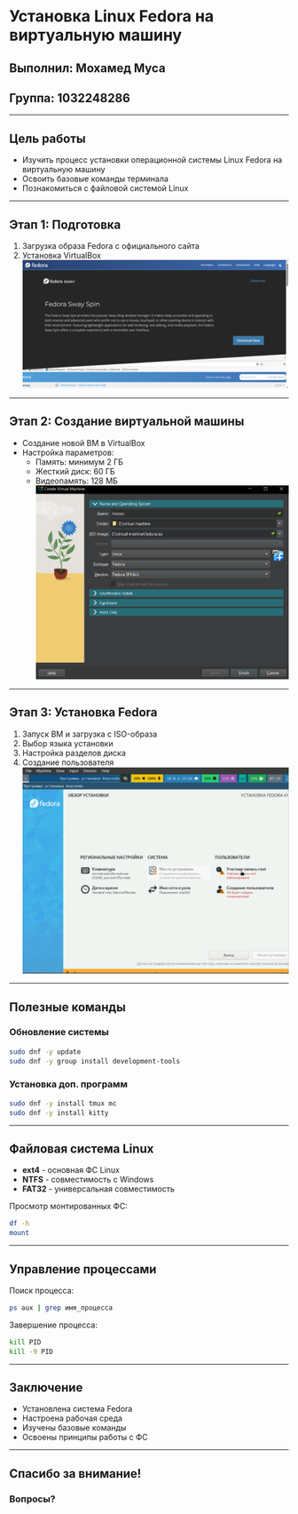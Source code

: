 # Установка Linux Fedora на виртуальную машину
## Выполнил: Мохамед Муса
## Группа: 1032248286

---

## Цель работы
- Изучить процесс установки операционной системы Linux Fedora на виртуальную машину
- Освоить базовые команды терминала
- Познакомиться с файловой системой Linux

---

## Этап 1: Подготовка
1. Загрузка образа Fedora с официального сайта
2. Установка VirtualBox
![fedora-link](fedora-link.png)

---

## Этап 2: Создание виртуальной машины
- Создание новой ВМ в VirtualBox
- Настройка параметров:
  - Память: минимум 2 ГБ
  - Жесткий диск: 60 ГБ
  - Видеопамять: 128 МБ
![settings](image-1.png)

---

## Этап 3: Установка Fedora
1. Запуск ВМ и загрузка с ISO-образа
2. Выбор языка установки
3. Настройка разделов диска
4. Создание пользователя
![installation](image-8.png)

---

## Полезные команды
### Обновление системы
```bash
sudo dnf -y update
sudo dnf -y group install development-tools
```

### Установка доп. программ
```bash
sudo dnf -y install tmux mc
sudo dnf -y install kitty
```

---

## Файловая система Linux
- **ext4** - основная ФС Linux
- **NTFS** - совместимость с Windows
- **FAT32** - универсальная совместимость

Просмотр монтированных ФС:
```bash
df -h
mount
```

---

## Управление процессами
Поиск процесса:
```bash
ps aux | grep имя_процесса
```

Завершение процесса:
```bash
kill PID
kill -9 PID
```

---

## Заключение
- Установлена система Fedora
- Настроена рабочая среда
- Изучены базовые команды
- Освоены принципы работы с ФС

---

## Спасибо за внимание!
### Вопросы?